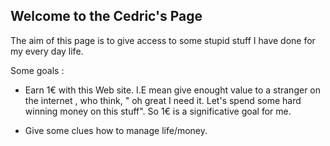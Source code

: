 ## Welcome to the Cedric's Page

The aim of this page is to give access to some stupid stuff I have done for my every day  life.

Some goals : 
- Earn 1€ with this Web site. I.E mean give enought value to a stranger on the internet , who think, " oh great I need it. Let's spend some hard winning money on this stuff". So 1€ is a significative goal for me.

- Give some clues how to manage life/money.
